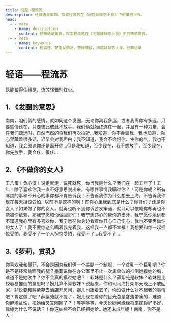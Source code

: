 ```yaml
---
title: 轻语-程流苏
description: 经典语录集锦，探索程流苏在《问题妹妹恋上我》中的情感世界。  
head: 
  - - meta
    - name: description
      content: 经典语录集锦，探索程流苏在《问题妹妹恋上我》中的情感世界。
  - - meta
    - name: keywords
      content: 程狐狸，楚南女朋友，楚缘情敌，问题妹妹恋上我，经典语录
---
```


# 轻语——程流苏
孰能留得住缘尽，流苏轻舞别红尘。

## 1. 《发圈的意思》
 南南，咱们俩的感情，就如同这个发圈，无论你离我多远，或者我离你有多远，只要感情还在，只要彼此彼此不放手，我们俩就始终连在一起，并且有一种力量，会在我们疏远时，自然而然的将我们再次拉近...我知道，你不会骗我，我也知道，你心里藏着很多话，迟早会对我坦白；我不知道，我会不会恨你、生你的气，我也不知道，我会原谅你还是离开你...但是我知道，至少现在，我不想放手，至少现在，你先放手，我会疼，很疼...

## 2. 《不做你的女人》
王八蛋！负心汉！说走就走，说死就死，你当我是什么？我们在一起五年了！五年！除了喜欢你我一直不好意思说出来，有哪件事情我瞒过你？！可是你呢？所有麻烦的事和不开心的事你都不肯告诉我！不告诉我你为什么想去上海，不告诉我你现在每天担惊受怕...以前不是这样的啊！在你心里我到底是什么？你哥们？还是你女人？如果做了你的女人，就再也听不到你诉苦发牢骚，就只可以依赖你却再也不能被你依赖，那我宁愿和你做回哥们！我宁愿违心的帮你追墨菲，我宁愿你永远都不知道我心里有多喜欢你，我宁愿在你身边看着你开心自己伤心，我也不要再做你的女人了！我不要你这么瞒着我宠着我，这样我一点都不幸福！我想要和你一起担惊受怕，我受不了一个人担惊受怕，我受不了...我受不了...


## 3.《萝莉，贫乳》
你喜欢我和墨菲，不会是因为我们俩一个美腿一个制服，一个贫乳一个巨乳吧？你是不是经常偷瞄我的腿？墨菲说你在办公室里不止一次禽兽似的推倒她摸她的胸，难道不是她吹牛？你不会真的摸过她吧？！软妹是什么？薛紫苑是软妹？软妹是比较容易推倒的意思吗？婉儿算不算软妹？说起来，你和司马海打架那天晚上不敢回家，非说要和薛紫苑去酒店开房间，婉儿也跟着去了，你没做什么对不起我的事情吧？肯定做了吧？薛紫苑就不提了，婉儿现在看你的目光总是含羞带臊的，难道...你醉酒乱性，把她给叉叉圈圈了？！等等等等，今天悦姐问缘缘将来嫁你好不好，缘缘为什么不说话？！你这妹控不会已经把她给...她还未成年呢！南南，你不是人！

<br>
<Twikoo :key="echoes-ls" />
  
